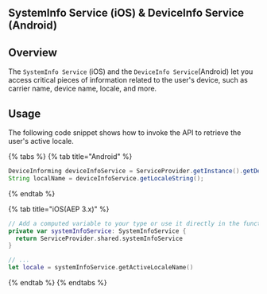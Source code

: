 ## SystemInfo Service (iOS) & DeviceInfo Service (Android)

## Overview

The `SystemInfo Service` (iOS) and the `DeviceInfo Service`(Android) let you access critical pieces of information related to the user's device, such as carrier name, device name, locale, and more. 

## Usage

The following code snippet shows how to invoke the API to retrieve the user's active locale.

{% tabs %}
{% tab title="Android" %}

```java
DeviceInforming deviceInfoService = ServiceProvider.getInstance().getDeviceInfoService();
String localName = deviceInfoService.getLocaleString();
```

{% endtab %}

{% tab title="iOS(AEP 3.x)" %}

```swift
// Add a computed variable to your type or use it directly in the function where required
private var systemInfoService: SystemInfoService {
  return ServiceProvider.shared.systemInfoService
}

// ...
let locale = systemInfoService.getActiveLocaleName()
```

{% endtab %}
{% endtabs %}
